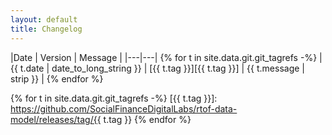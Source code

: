 ```yaml
---
layout: default
title: Changelog
---
```


|Date  | Version | Message  |
|---|---|
{% for t in site.data.git.git_tagrefs -%}
| {{ t.date | date_to_long_string }} | [{{ t.tag }}][{{ t.tag }}] | {{ t.message | strip }} |
{% endfor %}

{% for t in site.data.git.git_tagrefs -%}
[{{ t.tag }}]: https://github.com/SocialFinanceDigitalLabs/rtof-data-model/releases/tag/{{ t.tag }}
{% endfor %}
